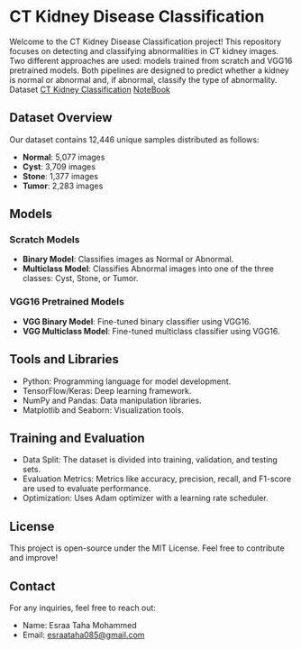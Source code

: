 # CT Kidney Disease Classification

Welcome to the CT Kidney Disease Classification project! This repository focuses on detecting and classifying abnormalities in CT kidney images. Two different approaches are used: models trained from scratch and VGG16 pretrained models. Both pipelines are designed to predict whether a kidney is normal or abnormal and, if abnormal, classify the type of abnormality. Dataset [CT Kidney Classification](https://www.kaggle.com/datasets/nazmul0087/ct-kidney-dataset-normal-cyst-tumor-and-stone) [NoteBook](https://www.kaggle.com/code/esraataha085/classification-for-kidney)

## Dataset Overview
Our dataset contains 12,446 unique samples distributed as follows:

- **Normal**: 5,077 images
- **Cyst**: 3,709 images
- **Stone**: 1,377 images
- **Tumor**: 2,283 images

## Models

### Scratch Models
- **Binary Model**: Classifies images as Normal or Abnormal.
- **Multiclass Model**: Classifies Abnormal images into one of the three classes: Cyst, Stone, or Tumor.

### VGG16 Pretrained Models
- **VGG Binary Model**: Fine-tuned binary classifier using VGG16.
- **VGG Multiclass Model**: Fine-tuned multiclass classifier using VGG16.

## Tools and Libraries

- Python: Programming language for model development.
- TensorFlow/Keras: Deep learning framework.
- NumPy and Pandas: Data manipulation libraries.
- Matplotlib and Seaborn: Visualization tools.

## Training and Evaluation

- Data Split: The dataset is divided into training, validation, and testing sets.
- Evaluation Metrics: Metrics like accuracy, precision, recall, and F1-score are used to evaluate performance.
- Optimization: Uses Adam optimizer with a learning rate scheduler.
  
## License
This project is open-source under the MIT License. Feel free to contribute and improve!

## Contact

For any inquiries, feel free to reach out:
- Name: Esraa Taha Mohammed
- Email: esraataha085@gmail.com

